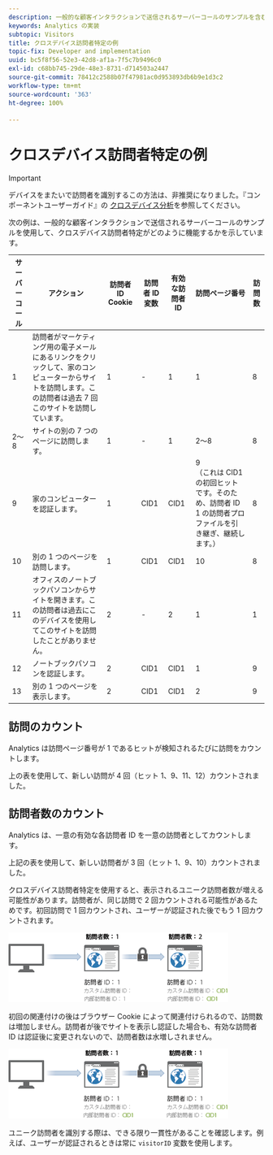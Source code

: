 ```yaml
---
description: 一般的な顧客インタラクションで送信されるサーバーコールのサンプルを含む例です。
keywords: Analytics の実装
subtopic: Visitors
title: クロスデバイス訪問者特定の例
topic-fix: Developer and implementation
uuid: bc5f8f56-52e3-42d8-af1a-7f5c7b9496c0
exl-id: c68bb745-29de-48e3-8731-d714503a2447
source-git-commit: 78412c2588b07f47981ac0d953893db6b9e1d3c2
workflow-type: tm+mt
source-wordcount: '363'
ht-degree: 100%

---
```


# クロスデバイス訪問者特定の例

>[!IMPORTANT]
>
>デバイスをまたいで訪問者を識別するこの方法は、非推奨になりました。『コンポーネントユーザーガイド』の [クロスデバイス分析](/help/components/cda/overview.md)を参照してください。

次の例は、一般的な顧客インタラクションで送信されるサーバーコールのサンプルを使用して、クロスデバイス訪問者特定がどのように機能するかを示しています。

| サーバーコール | アクション | 訪問者 ID Cookie | 訪問者 ID 変数 | 有効な訪問者 ID | 訪問ページ番号 | 訪問数 |
|--- |--- |--- |--- |--- |--- |--- |
| 1 | 訪問者がマーケティング用の電子メールにあるリンクをクリックして、家のコンピューターからサイトを訪問します。この訪問者は過去 7 回このサイトを訪問しています。 | 1 | - | 1 | 1 | 8 |
| 2～8 | サイトの別の 7 つのページに訪問します。 | 1 | - | 1 | 2～8 | 8 |
| 9 | 家のコンピューターを認証します。 | 1 | CID1 | CID1 | 9 <br>（これは CID1 の初回ヒットです。そのため、訪問者 ID 1 の訪問者プロファイルを引き継ぎ、継続します。） | 8 |
| 10 | 別の 1 つのページを訪問します。 | 1 | CID1 | CID1 | 10 | 8 |
| 11 | オフィスのノートブックパソコンからサイトを開きます。この訪問者は過去にこのデバイスを使用してこのサイトを訪問したことがありません。 | 2 | - | 2 | 1 | 1 |
| 12 | ノートブックパソコンを認証します。 | 2 | CID1 | CID1 | 1 | 9 |
| 13 | 別の 1 つのページを表示します。 | 2 | CID1 | CID1 | 2 | 9 |

## 訪問のカウント

Analytics は訪問ページ番号が 1 であるヒットが検知されるたびに訪問をカウントします。

上の表を使用して、新しい訪問が 4 回（ヒット 1、9、11、12）カウントされました。

## 訪問者数のカウント

Analytics は、一意の有効な各訪問者 ID を一意の訪問者としてカウントします。

上記の表を使用して、新しい訪問者が 3 回（ヒット 1、9、10）カウントされました。

クロスデバイス訪問者特定を使用すると、表示されるユニーク訪問者数が増える可能性があります。訪問者が、同じ訪問で 2 回カウントされる可能性があるためです。初回訪問で 1 回カウントされ、ユーザーが認証された後でもう 1 回カウントされます。

![](assets/visitors.png)

初回の関連付けの後はブラウザー Cookie によって関連付けられるので、訪問数は増加しません。訪問者が後でサイトを表示し認証した場合も、有効な訪問者 ID は認証後に変更されないので、訪問者数は水増しされません。

![](assets/visitors_2.png)

ユニーク訪問者を識別する際は、できる限り一貫性があることを確認します。例えば、ユーザーが認証されるときは常に `visitorID` 変数を使用します。
